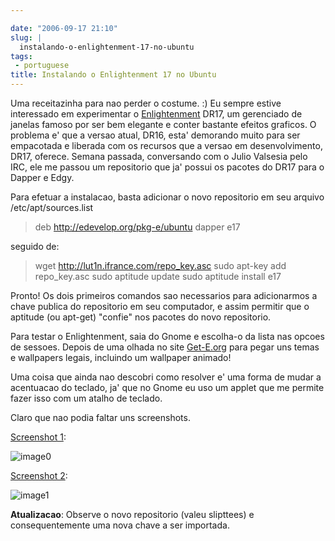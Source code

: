 ```yaml
---

date: "2006-09-17 21:10"
slug: |
  instalando-o-enlightenment-17-no-ubuntu
tags:
 - portuguese
title: Instalando o Enlightenment 17 no Ubuntu
---
```


Uma receitazinha para nao perder o costume. :) Eu sempre estive
interessado em experimentar o
[Enlightenment](http://enlightenment.sourceforge.net/) DR17, um
gerenciado de janelas famoso por ser bem elegante e conter bastante
efeitos graficos. O problema e' que a versao atual, DR16, esta'
demorando muito para ser empacotada e liberada com os recursos que a
versao em desenvolvimento, DR17, oferece. Semana passada, conversando
com o Julio Valsesia pelo IRC, ele me passou um repositorio que ja'
possui os pacotes do DR17 para o Dapper e Edgy.

Para efetuar a instalacao, basta adicionar o novo repositorio em seu
arquivo /etc/apt/sources.list

> deb <http://edevelop.org/pkg-e/ubuntu> dapper e17

seguido de:

> wget <http://lut1n.ifrance.com/repo_key.asc> sudo apt-key add
> repo_key.asc sudo aptitude update sudo aptitude install e17

Pronto! Os dois primeiros comandos sao necessarios para adicionarmos a
chave publica do repositorio em seu computador, e assim permitir que o
aptitude (ou apt-get) "confie" nos pacotes do novo repositorio.

Para testar o Enlightenment, saia do Gnome e escolha-o da lista nas
opcoes de sessoes. Depois de uma olhada no site
[Get-E.org](http://www3.get-e.org/) para pegar uns temas e wallpapers
legais, incluindo um wallpaper animado!

Uma coisa que ainda nao descobri como resolver e' uma forma de mudar a
acentuacao do teclado, ja' que no Gnome eu uso um applet que me permite
fazer isso com um atalho de teclado.

Claro que nao podia faltar uns screenshots.

[Screenshot 1](http://static.flickr.com/95/245803474_44bc44d59b_b.jpg):

![image0](http://static.flickr.com/95/245803474_44bc44d59b.jpg)

[Screenshot 2](http://static.flickr.com/92/245803475_09d96e18f3_b.jpg):

![image1](http://static.flickr.com/92/245803475_09d96e18f3.jpg)

**Atualizacao**: Observe o novo repositorio (valeu slipttees) e
consequentemente uma nova chave a ser importada.
